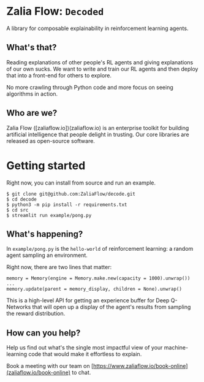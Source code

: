 # Zalia Flow: `Decoded`

A library for composable explainability in reinforcement learning agents.

## What's that?

Reading explanations of other people's RL agents and giving explanations of our own sucks. We want to
write and train our RL agents and then deploy that into a front-end for others to explore.

No more crawling through Python code and more focus on seeing algorithms in action.

## Who are we?
Zalia Flow ([zaliaflow.io])(zaliaflow.io) is an enterprise toolkit for building artificial intelligence that people delight in trusting. 
Our core libraries are released as open-source software.

# Getting started

Right now, you can install from source and run an example.

```
$ git clone git@github.com:ZaliaFlow/decode.git
$ cd decode
$ python3 -m pip install -r requirements.txt
$ cd src
$ streamlit run example/pong.py
```
## What's happening?
In `example/pong.py` is the `hello-world` of reinforcement learning: a random agent sampling an environment.

Right now, there are two lines that matter:

```
memory = Memory(engine = Memory.make.new(capacity = 1000).unwrap())
...
memory.update(parent = memory_display, children = None).unwrap()
```

This is a high-level API for getting an experience buffer for Deep Q-Networks that will
open up a display of the agent's results from sampling the reward distribution.

## How can you help?
Help us find out what's the single most impactful view of your machine-learning code that would make it effortless to explain.

Book a meeting with our team on [https://www.zaliaflow.io/book-online](zaliaflow.io/book-online) to chat.
